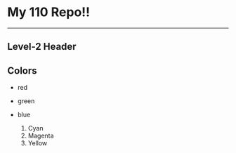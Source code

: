 # My 110 Repo!!

--- 

## Level-2 Header

## Colors

- red
- green
- blue

  1. Cyan
  2. Magenta
  3. Yellow
